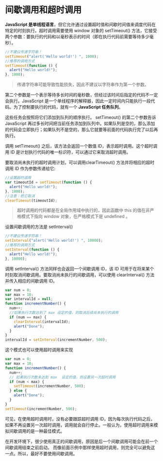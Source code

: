 # 间歇调用和超时调用

**JavaScript 是单线程语言**，但它允许通过设置超时值和间歇时间值来调度代码在特定的时刻执行。超时调用需要使用 window 对象的 setTimeout() 方法，它接受两个参数：要执行的代码和以毫秒表示的时间（即在执行代码前需要等待多少毫秒）。

```javascript
//不建议传递字符串！
setTimeout("alert('Hello world!') ", 1000);
//推荐的调用方式
setTimeout(function () {
  alert("Hello world!");
}, 1000);
```

> 传递字符串可能导致性能损失，因此不建议以字符串作为第一个参数。

第二个参数是一个表示等待多长时间的毫秒数，但经过该时间后指定的代码不一定会执行。JavaScript 是一个单线程序的解释器，因此一定时间内只能执行一段代码。为了控制要执行的代码，就有一个 **JavaScript 任务队列**。

这些任务会按照将它们添加到队列的顺序执行。 setTimeout() 的第二个参数告诉 JavaScript 再过多长时间把当前任务添加到队列中。如果队列是空的，那么添加的代码会立即执行；如果队列不是空的，那么它就要等前面的代码执行完了以后再执行。

调用 setTimeout() 之后，该方法会返回一个数值 ID，表示超时调用。这个超时调用 ID 是计划执行代码的唯一标识符，可以通过它来取消超时调用。

要取消尚未执行的超时调用计划，可以调用clearTimeout() 方法并将相应的超时调用 ID 作为参数传递给它:

```javascript
//设置超时调用
var timeoutId = setTimeout(function () {
  alert("Hello world!");
}, 1000);
//注意：把它取消
clearTimeout(timeoutId);
```

> 超时调用的代码都是在全局作用域中执行的，因此函数中 this 的值在非严格模式下指向 window 对象，在严格模式下是 undefined 。

设置间歇调用的方法是 setInterval()

```javascript
//不建议传递字符串！
setInterval("alert('Hello world!') ", 10000);
//推荐的调用方式
setInterval(function () {
  alert("Hello world!");
}, 10000);
```

调用 setInterval() 方法同样也会返回一个间歇调用 ID，该 ID 可用于在将来某个时刻取消间歇调用。要取消尚未执行的间歇调用，可以使用 clearInterval() 方法并传入相应的间歇调用 ID。

```javascript
var num = 0;
var max = 10;
var intervalId = null;
function incrementNumber() {
  num++;
  //如果执行次数达到了 max 设定的值，则取消后续尚未执行的调用
  if (num == max) {
    clearInterval(intervalId);
    alert("Done");
  }
}
intervalId = setInterval(incrementNumber, 500);
```

这个模式也可以使用超时调用来实现

```javascript
var num = 0;
var max = 10;
function incrementNumber() {
  num++;
  // 如果执行次数未达到 max  设定的值，则设置另一次超时调用
  if (num < max) {
    setTimeout(incrementNumber, 500);
  } else {
    alert("Done");
  }
}
setTimeout(incrementNumber, 500);
```

可见，在使用超时调用时，没有必要跟踪超时调用 ID，因为每次执行代码之后，如果不再设置另一次超时调用，调用就会自行停止。一般认为，使用超时调用来模拟间歇调用的是一种最佳模式。

在开发环境下，很少使用真正的间歇调用，原因是后一个间歇调用可能会在前一个间歇调用结束之前启动。
而像前面示例中那样使用超时调用，则完全可以避免这一点。所以，最好不要使用间歇调用。

